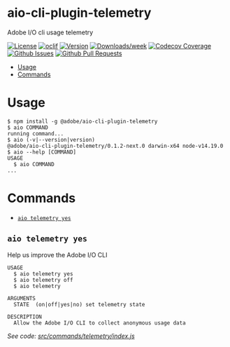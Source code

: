 aio-cli-plugin-telemetry
========================

Adobe I/O cli usage telemetry

[![License](https://img.shields.io/npm/l/@adobe/aio-cli-plugin-telemetry.svg)](https://github.com/adobe/aio-cli-plugin-telemetry/blob/master/package.json)
[![oclif](https://img.shields.io/badge/cli-oclif-brightgreen.svg)](https://oclif.io)
[![Version](https://img.shields.io/npm/v/@adobe/aio-cli-plugin-telemetry.svg)](https://npmjs.org/package/@adobe/aio-cli-plugin-telemetry)
[![Downloads/week](https://img.shields.io/npm/dw/@adobe/aio-cli-plugin-telemetry.svg)](https://npmjs.org/package/@adobe/aio-cli-plugin-telemetry)
[![Codecov Coverage](https://img.shields.io/codecov/c/github/adobe/aio-cli-plugin-telemetry/master.svg?style=flat-square)](https://codecov.io/gh/adobe/aio-cli-plugin-telemetry/)
[![Github Issues](https://img.shields.io/github/issues/adobe/aio-cli-plugin-telemetry.svg)](https://github.com/adobe/aio-cli-plugin-telemetry/issues)
[![Github Pull Requests](https://img.shields.io/github/issues-pr/adobe/aio-cli-plugin-telemetry.svg)](https://github.com/adobe/aio-cli-plugin-telemetry/pulls) 

<!-- toc -->
* [Usage](#usage)
* [Commands](#commands)
<!-- tocstop -->
# Usage
<!-- usage -->
```sh-session
$ npm install -g @adobe/aio-cli-plugin-telemetry
$ aio COMMAND
running command...
$ aio (-v|--version|version)
@adobe/aio-cli-plugin-telemetry/0.1.2-next.0 darwin-x64 node-v14.19.0
$ aio --help [COMMAND]
USAGE
  $ aio COMMAND
...
```
<!-- usagestop -->
# Commands
<!-- commands -->
* [`aio telemetry yes`](#aio-telemetry-yes)

## `aio telemetry yes`

Help us improve the Adobe I/O CLI

```
USAGE
  $ aio telemetry yes
  $ aio telemetry off
  $ aio telemetry

ARGUMENTS
  STATE  (on|off|yes|no) set telemetry state

DESCRIPTION
  Allow the Adobe I/O CLI to collect anonymous usage data
```

_See code: [src/commands/telemetry/index.js](https://github.com/adobe/aio-cli-plugin-telemetry/blob/v0.1.2-next.0/src/commands/telemetry/index.js)_
<!-- commandsstop -->

